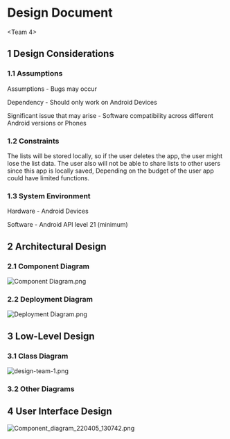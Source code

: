 # Design Document

<Team 4>

## 1 Design Considerations



### 1.1 Assumptions


Assumptions - Bugs may occur

Dependency - Should only work on Android Devices

Significant issue that may arise - Software compatibility across different Android versions or Phones

### 1.2 Constraints


The lists will be stored locally, so if the user deletes the app, the user might lose the list data. The user also will not be able to share lists to other users since this app is locally saved, Depending on the budget of the user app could have limited functions.

### 1.3 System Environment



Hardware - Android Devices

Software - Android API level 21 (minimum)

## 2 Architectural Design

### 2.1 Component Diagram

![Component Diagram.png](https://www.dropbox.com/s/0xtl1mbuze0vj9d/Component%20Diagram.png?dl=0&raw=1)

### 2.2 Deployment Diagram

![Deployment Diagram.png](https://www.dropbox.com/s/w8xgsbag09328eh/Deployment%20Diagram.png?dl=0&raw=1)

## 3 Low-Level Design

### 3.1 Class Diagram

![design-team-1.png](https://www.dropbox.com/s/gi0ommue2fy36me/design-team-1.png?dl=0&raw=1)

### 3.2 Other Diagrams


## 4 User Interface Design


![Component_diagram_220405_130742.png](https://www.dropbox.com/s/kwtj0wpkmbp1nwj/Component_diagram_220405_130742.png?dl=0&raw=1)

